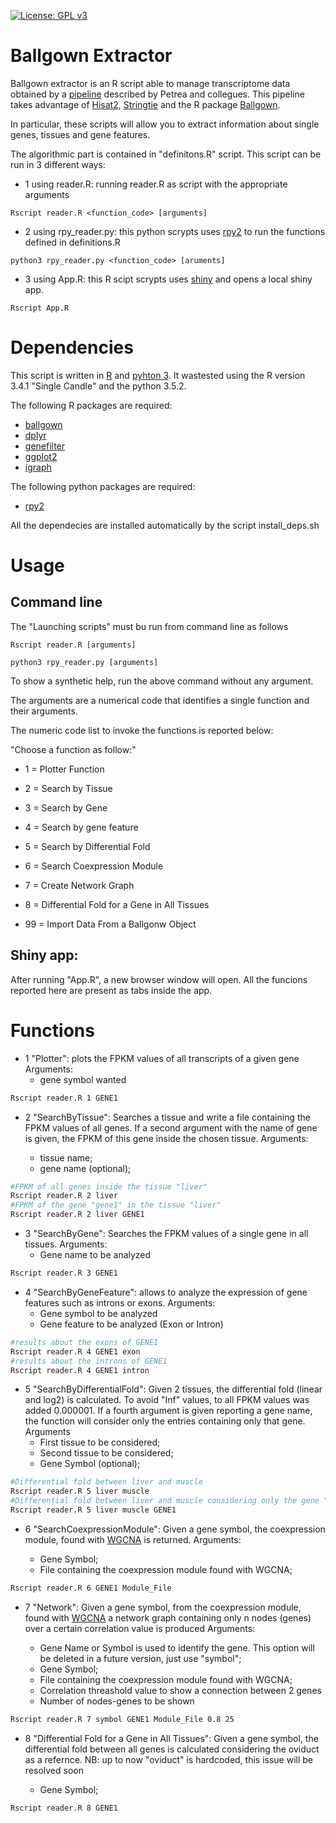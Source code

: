 [![License: GPL v3](https://img.shields.io/badge/License-GPL%20v3-blue.svg)](https://www.gnu.org/licenses/gpl-3.0)

# Ballgown Extractor

Ballgown extractor is an R script able to manage transcriptome data
obtained by a [pipeline](https://www.ncbi.nlm.nih.gov/pubmed/27560171)
described by Petrea and collegues. This pipeline takes advantage of
[Hisat2](https://ccb.jhu.edu/software/hisat2/index.shtml),
[Stringtie](https://ccb.jhu.edu/software/stringtie/) and the R package
[Ballgown](http://bioconductor.org/packages/release/bioc/html/ballgown.html).

In particular, these scripts will allow you to extract information
about single genes, tissues and gene features.

The algorithmic part is contained in "definitons.R" script. This script 
can be run in 3 different ways:

- 1 using reader.R: running reader.R as script with the appropriate arguments
```
Rscript reader.R <function_code> [arguments]
```

- 2 using rpy_reader.py: this python scrypts uses [rpy2](https://pypi.python.org/pypi/rpy2)
to run the functions defined in definitions.R 

```
python3 rpy_reader.py <function_code> [aruments]
```


- 3 using App.R: this R scipt scrypts uses [shiny](https://www.rstudio.com/products/shiny/)
and opens a local shiny app.

```
Rscript App.R
```

# Dependencies

This script is written in [R](https://www.r-project.org/) and [pyhton 3](https://www.python.org/downloads/release/python-363/).
It wastested using the R version 3.4.1 "Single Candle" and the python 3.5.2.

The following R packages are required:

- [ballgown](http://bioconductor.org/packages/release/bioc/html/ballgown.html)
- [dplyr](https://cran.r-project.org/web/packages/dplyr/README.html)
- [genefilter](http://bioconductor.org/packages/release/bioc/html/genefilter.html)
- [ggplot2](http://ggplot2.org/)
- [igraph](http://igraph.org/r/)

The following python packages are required:

- [rpy2](https://pypi.python.org/pypi/rpy2)

All the dependecies are installed automatically by the script install_deps.sh


# Usage

## Command line
The "Launching scripts" must bu run from command line as follows

```
Rscript reader.R [arguments]

python3 rpy_reader.py [arguments]
```

To show a synthetic help, run the above command without any argument.

The arguments are a numerical code that identifies a single function and
their arguments.

The numeric code list to invoke the functions is reported below:

"Choose a function as follow:"

- 1 = Plotter Function

- 2 = Search by Tissue

- 3 = Search by Gene

- 4 = Search by gene feature

- 5 = Search by Differential Fold

- 6 = Search Coexpression Module

- 7 = Create Network Graph

- 8 = Differential Fold for a Gene in All Tissues

- 99 = Import Data From a Ballgonw Object

## Shiny app:

After running "App.R", a new browser window will open. All the funcions 
reported here are present as tabs inside the app.

# Functions

- 1 "Plotter": plots the FPKM values of all transcripts of a given gene
Arguments:
  - gene symbol wanted

```bash
Rscript reader.R 1 GENE1
```

- 2 "SearchByTissue": Searches a tissue and write a file containing the FPKM values of all genes.
If a second argument with the name of gene is given, the FPKM of this gene inside the chosen tissue.
Arguments:

  - tissue name;
  - gene name (optional);

```bash
#FPKM of all genes inside the tissue "liver"
Rscript reader.R 2 liver
#FPKM of the gene "gene1" in the tissue "liver"
Rscript reader.R 2 liver GENE1
```

- 3 "SearchByGene": Searches the FPKM values of a single gene in all tissues.
Arguments:
  - Gene name to be analyzed

```bash
Rscript reader.R 3 GENE1
```

- 4 "SearchByGeneFeature": allows to analyze the expression of gene features such as introns or exons. Arguments:
  - Gene symbol to be analyzed
  - Gene feature to be analyzed (Exon or Intron)

```bash
#results about the exons of GENE1
Rscript reader.R 4 GENE1 exon
#results about the introns of GENE1
Rscript reader.R 4 GENE1 intron
```

- 5 "SearchByDifferentialFold": Given 2 tissues, the differential fold (linear and log2) is calculated. To avoid "Inf" values, to all FPKM values was added 0.000001.
If a fourth argument is given reporting a gene name, the function will consider only the entries containing only that gene. Arguments
  - First tissue to be considered;
  - Second tissue to be considered;
  - Gene Symbol (optional);

```bash
#Differential fold between liver and muscle
Rscript reader.R 5 liver muscle
#Differential fold between liver and muscle considering only the gene "gene1"
Rscript reader.R 5 liver muscle GENE1
```

- 6 "SearchCoexpressionModule": Given a gene symbol, the coexpression module, found with [WGCNA](https://labs.genetics.ucla.edu/horvath/CoexpressionNetwork/Rpackages/WGCNA/)
is returned.
Arguments:

  - Gene Symbol;
  - File containing the coexpression module found with WGCNA;
  
```bash
Rscript reader.R 6 GENE1 Module_File
```

- 7 "Network": Given a gene symbol, from the coexpression module, found with [WGCNA](https://labs.genetics.ucla.edu/horvath/CoexpressionNetwork/Rpackages/WGCNA/)
a network graph containing only n nodes (genes) over a certain correlation value is produced
Arguments:

  - Gene Name or Symbol is used to identify the gene. This option will be deleted in a future version, just use "symbol";
  - Gene Symbol;
  - File containing the coexpression module found with WGCNA;
  - Correlation threashold value to show a connection between 2 genes
  - Number of nodes-genes to be shown
  
```bash
Rscript reader.R 7 symbol GENE1 Module_File 0.8 25
```


- 8 "Differential Fold for a Gene in All Tissues": Given a gene symbol, the differential fold between all genes is calculated considering
the oviduct as a refernce.
NB: up to now "oviduct" is hardcoded, this issue will be resolved soon

  - Gene Symbol;
  
```bash
Rscript reader.R 8 GENE1
```
